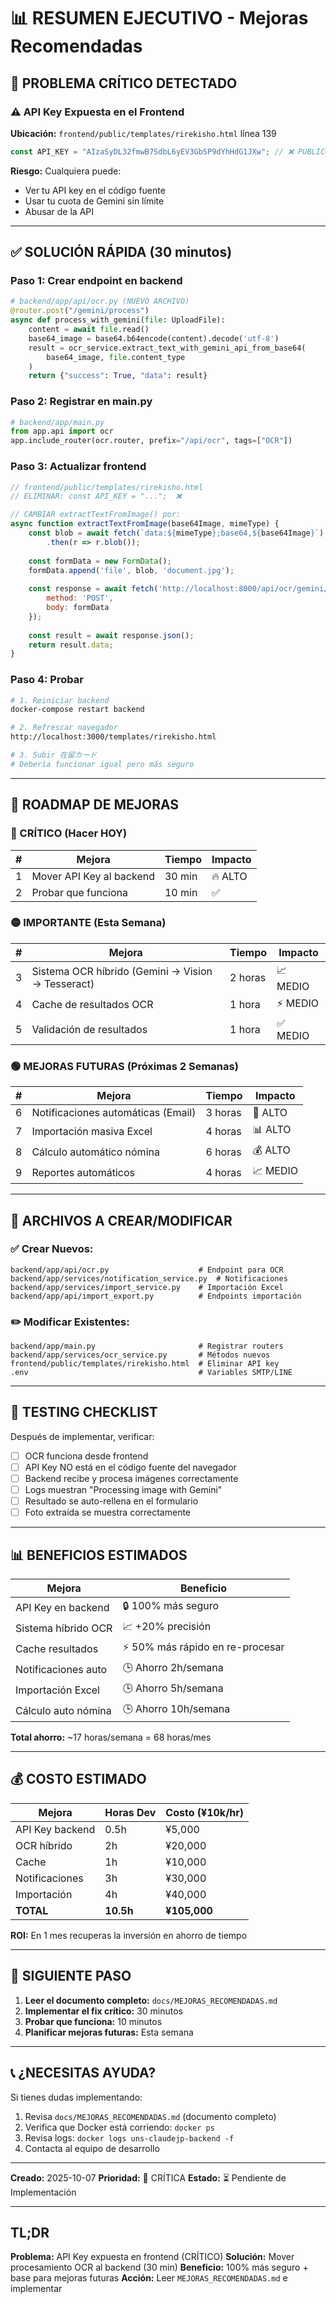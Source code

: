 # 📊 RESUMEN EJECUTIVO - Mejoras Recomendadas

## 🚨 PROBLEMA CRÍTICO DETECTADO

### ⚠️ API Key Expuesta en el Frontend

**Ubicación:** `frontend/public/templates/rirekisho.html` línea 139
```javascript
const API_KEY = "AIzaSyDL32fmwB7SdbL6yEV3GbSP9dYhHdG1JXw"; // ❌ PÚBLICO
```

**Riesgo:** Cualquiera puede:
- Ver tu API key en el código fuente
- Usar tu cuota de Gemini sin límite
- Abusar de la API

---

## ✅ SOLUCIÓN RÁPIDA (30 minutos)

### Paso 1: Crear endpoint en backend
```python
# backend/app/api/ocr.py (NUEVO ARCHIVO)
@router.post("/gemini/process")
async def process_with_gemini(file: UploadFile):
    content = await file.read()
    base64_image = base64.b64encode(content).decode('utf-8')
    result = ocr_service.extract_text_with_gemini_api_from_base64(
        base64_image, file.content_type
    )
    return {"success": True, "data": result}
```

### Paso 2: Registrar en main.py
```python
# backend/app/main.py
from app.api import ocr
app.include_router(ocr.router, prefix="/api/ocr", tags=["OCR"])
```

### Paso 3: Actualizar frontend
```javascript
// frontend/public/templates/rirekisho.html
// ELIMINAR: const API_KEY = "...";  ❌

// CAMBIAR extractTextFromImage() por:
async function extractTextFromImage(base64Image, mimeType) {
    const blob = await fetch(`data:${mimeType};base64,${base64Image}`)
        .then(r => r.blob());
    
    const formData = new FormData();
    formData.append('file', blob, 'document.jpg');
    
    const response = await fetch('http://localhost:8000/api/ocr/gemini/process', {
        method: 'POST',
        body: formData
    });
    
    const result = await response.json();
    return result.data;
}
```

### Paso 4: Probar
```bash
# 1. Reiniciar backend
docker-compose restart backend

# 2. Refrescar navegador
http://localhost:3000/templates/rirekisho.html

# 3. Subir 在留カード
# Debería funcionar igual pero más seguro
```

---

## 🎯 ROADMAP DE MEJORAS

### 🔴 CRÍTICO (Hacer HOY)
| # | Mejora | Tiempo | Impacto |
|---|--------|--------|---------|
| 1 | Mover API Key al backend | 30 min | 🔥 ALTO |
| 2 | Probar que funciona | 10 min | ✅ |

### 🟡 IMPORTANTE (Esta Semana)
| # | Mejora | Tiempo | Impacto |
|---|--------|--------|---------|
| 3 | Sistema OCR híbrido (Gemini → Vision → Tesseract) | 2 horas | 📈 MEDIO |
| 4 | Cache de resultados OCR | 1 hora | ⚡ MEDIO |
| 5 | Validación de resultados | 1 hora | ✅ MEDIO |

### 🟢 MEJORAS FUTURAS (Próximas 2 Semanas)
| # | Mejora | Tiempo | Impacto |
|---|--------|--------|---------|
| 6 | Notificaciones automáticas (Email) | 3 horas | 📧 ALTO |
| 7 | Importación masiva Excel | 4 horas | 📊 ALTO |
| 8 | Cálculo automático nómina | 6 horas | 💰 ALTO |
| 9 | Reportes automáticos | 4 horas | 📈 MEDIO |

---

## 📁 ARCHIVOS A CREAR/MODIFICAR

### ✅ Crear Nuevos:
```
backend/app/api/ocr.py                    # Endpoint para OCR
backend/app/services/notification_service.py  # Notificaciones
backend/app/services/import_service.py    # Importación Excel
backend/app/api/import_export.py          # Endpoints importación
```

### ✏️ Modificar Existentes:
```
backend/app/main.py                       # Registrar routers
backend/app/services/ocr_service.py       # Métodos nuevos
frontend/public/templates/rirekisho.html  # Eliminar API key
.env                                      # Variables SMTP/LINE
```

---

## 🧪 TESTING CHECKLIST

Después de implementar, verificar:

- [ ] OCR funciona desde frontend
- [ ] API Key NO está en el código fuente del navegador
- [ ] Backend recibe y procesa imágenes correctamente
- [ ] Logs muestran "Processing image with Gemini"
- [ ] Resultado se auto-rellena en el formulario
- [ ] Foto extraída se muestra correctamente

---

## 📊 BENEFICIOS ESTIMADOS

| Mejora | Beneficio |
|--------|-----------|
| API Key en backend | 🔒 100% más seguro |
| Sistema híbrido OCR | 📈 +20% precisión |
| Cache resultados | ⚡ 50% más rápido en re-procesar |
| Notificaciones auto | 🕒 Ahorro 2h/semana |
| Importación Excel | 🕒 Ahorro 5h/semana |
| Cálculo auto nómina | 🕒 Ahorro 10h/semana |

**Total ahorro:** ~17 horas/semana = 68 horas/mes

---

## 💰 COSTO ESTIMADO

| Mejora | Horas Dev | Costo (¥10k/hr) |
|--------|-----------|-----------------|
| API Key backend | 0.5h | ¥5,000 |
| OCR híbrido | 2h | ¥20,000 |
| Cache | 1h | ¥10,000 |
| Notificaciones | 3h | ¥30,000 |
| Importación | 4h | ¥40,000 |
| **TOTAL** | **10.5h** | **¥105,000** |

**ROI:** En 1 mes recuperas la inversión en ahorro de tiempo

---

## 🎯 SIGUIENTE PASO

1. **Leer el documento completo:** `docs/MEJORAS_RECOMENDADAS.md`
2. **Implementar el fix crítico:** 30 minutos
3. **Probar que funciona:** 10 minutos
4. **Planificar mejoras futuras:** Esta semana

---

## 📞 ¿NECESITAS AYUDA?

Si tienes dudas implementando:

1. Revisa `docs/MEJORAS_RECOMENDADAS.md` (documento completo)
2. Verifica que Docker está corriendo: `docker ps`
3. Revisa logs: `docker logs uns-claudejp-backend -f`
4. Contacta al equipo de desarrollo

---

**Creado:** 2025-10-07
**Prioridad:** 🔴 CRÍTICA
**Estado:** ⏳ Pendiente de Implementación

---

## TL;DR

**Problema:** API Key expuesta en frontend (CRÍTICO)
**Solución:** Mover procesamiento OCR al backend (30 min)
**Beneficio:** 100% más seguro + base para mejoras futuras
**Acción:** Leer `MEJORAS_RECOMENDADAS.md` e implementar
